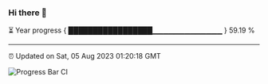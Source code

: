 ### Hi there 👋

⏳ Year progress { █████████████████▁▁▁▁▁▁▁▁▁▁▁▁▁ } 59.19 %

---

⏰ Updated on Sat, 05 Aug 2023 01:20:18 GMT

![Progress Bar CI](https://github.com/ZhaoGui/ZhaoGui/workflows/Progress%20Bar%20CI/badge.svg)
